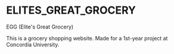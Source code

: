 # ELITES_GREAT_GROCERY
EGG (Elite's Great Grocery)

This is a grocery shopping website. Made for a 1st-year project at Concordia University.
